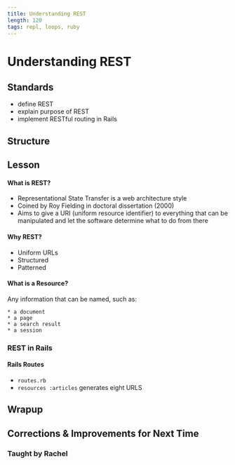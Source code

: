 ```yaml
---
title: Understanding REST
length: 120
tags: repl, loops, ruby
---
```


# Understanding REST

## Standards

* define REST
* explain purpose of REST
* implement RESTful routing in Rails

## Structure

## Lesson

#### What is REST?

* Representational State Transfer is a web architecture style
* Coined by Roy Fielding in doctoral dissertation (2000)
* Aims to give a URI (uniform resource identifier) to everything that can be manipulated and let the software determine what to do from there

#### Why REST?

* Uniform URLs
* Structured
* Patterned

#### What is a Resource?

Any information that can be named, such as:

	* a document
	* a page
	* a search result
	* a session

### REST in Rails

#### Rails Routes

* `routes.rb`
* `resources :articles` generates eight URLS

## Wrapup

## Corrections & Improvements for Next Time

### Taught by Rachel
